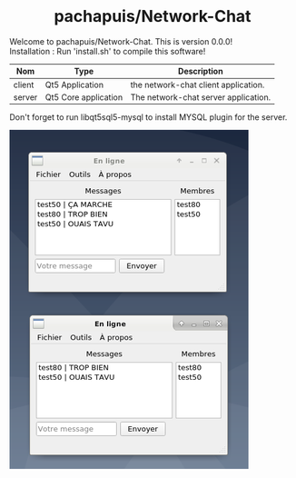<!-- ⚠️ This README has been generated from the file(s) "blueprint.md" ⚠️--></br>
<h1 align="center">pachapuis/Network-Chat</h1>
Welcome to pachapuis/Network-Chat. This is version 0.0.0!
</br>
Installation : 
Run 'install.sh' to compile this software!

| Nom    | Type                 | Description                           |
|--------|----------------------|---------------------------------------|
| client | Qt5 Application      |  the network-chat client application. |
| server | Qt5 Core application | The network-chat server application.  |

Don't forget to run libqt5sql5-mysql to install MYSQL plugin for the server.

![](test.png)
